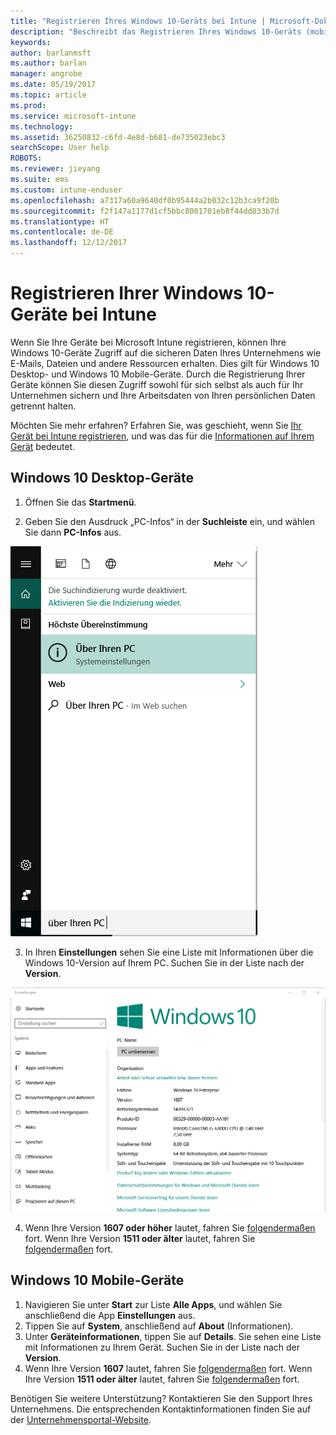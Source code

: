 ```yaml
---
title: "Registrieren Ihres Windows 10-Geräts bei Intune | Microsoft-Dokumentation"
description: "Beschreibt das Registrieren Ihres Windows 10-Geräts (mobil oder Desktop) bei Intune."
keywords: 
author: barlanmsft
ms.author: barlan
manager: angrobe
ms.date: 05/19/2017
ms.topic: article
ms.prod: 
ms.service: microsoft-intune
ms.technology: 
ms.assetid: 36250832-c6fd-4e8d-b681-de735023ebc3
searchScope: User help
ROBOTS: 
ms.reviewer: jieyang
ms.suite: ems
ms.custom: intune-enduser
ms.openlocfilehash: a7317a60a9640df0b95444a2b032c12b3ca9f20b
ms.sourcegitcommit: f2f147a1177d1cf5bbc8001701eb8f44dd833b7d
ms.translationtype: HT
ms.contentlocale: de-DE
ms.lasthandoff: 12/12/2017
---
```

# <a name="enroll-your-windows-10-devices-in-intune"></a>Registrieren Ihrer Windows 10-Geräte bei Intune

Wenn Sie Ihre Geräte bei Microsoft Intune registrieren, können Ihre Windows 10-Geräte Zugriff auf die sicheren Daten Ihres Unternehmens wie E-Mails, Dateien und andere Ressourcen erhalten. Dies gilt für Windows 10 Desktop- und Windows 10 Mobile-Geräte. Durch die Registrierung Ihrer Geräte können Sie diesen Zugriff sowohl für sich selbst als auch für Ihr Unternehmen sichern und Ihre Arbeitsdaten von Ihren persönlichen Daten getrennt halten.

Möchten Sie mehr erfahren? Erfahren Sie, was geschieht, wenn Sie [Ihr Gerät bei Intune registrieren](what-happens-if-you-install-the-company-portal-app-and-enroll-your-device-in-intune-windows.md), und was das für die [Informationen auf Ihrem Gerät](what-info-can-your-company-see-when-you-enroll-your-device-in-intune.md) bedeutet.

## <a name="windows-10-desktop-devices"></a>Windows 10 Desktop-Geräte

1. Öffnen Sie das **Startmenü**.

2. Geben Sie den Ausdruck „PC-Infos“ in der __Suchleiste__ ein, und wählen Sie dann __PC-Infos__ aus.

 ![Sucheinstellungen für „PC-Infos“](media/searching_for_about_your_pc.png)

3.  In Ihren __Einstellungen__ sehen Sie eine Liste mit Informationen über die Windows 10-Version auf Ihrem PC. Suchen Sie in der Liste nach der __Version__.

 ![Windows 10 Desktop „PC-Infos“](media/settings_about_pc.png)

4.  Wenn Ihre Version __1607 oder höher__ lautet, fahren Sie [folgendermaßen](enroll-your-w10-device-access-work-or-school.md) fort. Wenn Ihre Version __1511 oder älter__ lautet, fahren Sie [folgendermaßen](enroll-your-w10-device-your-account.md) fort.

## <a name="windows-10-mobile-devices"></a>Windows 10 Mobile-Geräte        

1.  Navigieren Sie unter __Start__ zur Liste __Alle Apps__, und wählen Sie anschließend die App __Einstellungen__ aus.        
2.  Tippen Sie auf __System__, anschließend auf __About__ (Informationen).       
3.  Unter __Geräteinformationen__, tippen Sie auf __Details__. Sie sehen eine Liste mit Informationen zu Ihrem Gerät. Suchen Sie in der Liste nach der __Version__.        
4.  Wenn Ihre Version __1607__ lautet, fahren Sie [folgendermaßen](enroll-your-w10-device-access-work-or-school.md) fort. Wenn Ihre Version __1511 oder älter__ lautet, fahren Sie [folgendermaßen](enroll-your-w10-device-your-account.md) fort.

Benötigen Sie weitere Unterstützung? Kontaktieren Sie den Support Ihres Unternehmens. Die entsprechenden Kontaktinformationen finden Sie auf der [Unternehmensportal-Website](https://portal.manage.microsoft.com#HelpDeskDialog).
